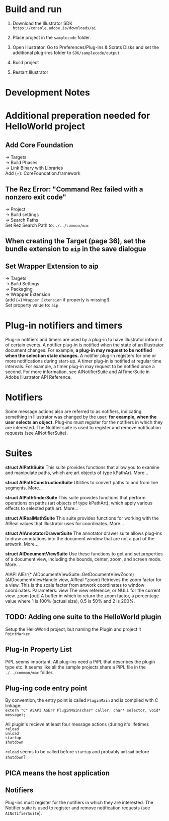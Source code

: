 # Build and run
1. Download the Illustrator SDK  
`https://console.adobe.io/downloads/ai`

2. Place project in the `samplecode` folder.

3. Open Illustrator. Go to Preferences/Plug-Ins & Scrats Disks and set the additional plug-in:s folder to `SDK/samplecode/output`

4. Build project

5. Restart Illustrator

# Development Notes

# Additional preperation needed for HelloWorld project

## Add Core Foundation
-> Targets  
-> Build Phases  
-> Link Binary with Libraries  
Add (+): CoreFoundation.framework

## The Rez Error: "Command Rez failed with a nonzero exit code"
-> Project  
-> Build settings  
-> Search Paths  
Set Rez Search Path to: `./../common/mac`

## When creating the Target (page 36), set the bundle extension to `aip` in the save dialogue  

## Set Wrapper Extension to aip
-> Targets  
-> Build Settings  
-> Packaging  
-> Wrapper Extension  
(add (+) `Wrapper Extension` if property is missing!)  
Set property value to: `aip`


# Plug-in notifiers and timers
Plug-in notifiers and timers are used by a plug-in to have Illustrator inform it of certain events.
A notifier plug-in is notified when the state of an Illustrator document changes. For example, **a plug-in may request to be notified when the selection state changes.** A notifier plug-in registers for one or more notifications during start-up.
A timer plug-in is notified at regular time intervals. For example, a timer plug-in may request to be notified
once a second.
For more information, see AINotifierSuite and AITimerSuite in Adobe Illustrator API Reference.

# Notifiers
Some message actions also are referred to as notifiers, indicating something in Illustrator was changed by the user; **for example, when the user selects an object.**
Plug-ins must register for the notifiers in which they are interested. The Notifier suite is used to register and remove notification requests (see AINotifierSuite).

# Suites

**struct AIPathSuite**
This suite provides functions that allow you to examine and manipulate paths, which are art objects of type kPathArt. More...

**struct AIPathConstructionSuite**
Utilities to convert paths to and from line segments. More...

**struct AIPathfinderSuite**
This suite provides functions that perform operations on paths (art objects of type kPathArt), which apply various effects to selected path art. More...

**struct AIRealMathSuite**
This suite provides functions for working with the AIReal values that Illustrator uses for coordinates. More...

**struct AIAnnotatorDrawerSuite**
The annotator drawer suite allows plug-ins to draw annotations into the document window that are not a part of the artwork. More...

**struct AIDocumentViewSuite**
Use these functions to get and set properties of a document view, including the bounds, center, zoom, and screen mode. More...

AIAPI AIErr(* AIDocumentViewSuite::GetDocumentViewZoom)(AIDocumentViewHandle view, AIReal *zoom)
Retrieves the zoom factor for a view.
This is the scale factor from artwork coordinates to window coordinates.
Parameters:
view 	The view reference, or NULL for the current view.
zoom 	[out] A buffer in which to return the zoom factor, a percentage value where 1 is 100% (actual size), 0.5 is 50% and 2 is 200%.  

## TODO: Adding one suite to the HelloWorld plugin
Setup the HelloWorld project, but naming the Plugin and project it `PointMarker`

## Plug-In Property List
PiPL seems important. All plug-ins need a PiPL that describes the plugin type etc.
It seems like all the sample projects share a PiPL file in the `./../common/mac` folder.

## Plug-ing code entry point
By convention, the entry point is called `PluginMain` and is compiled with C linkage:  
`extern "C" ASAPI ASErr PluginMain(char* caller, char* selector, void* message);`


All plugin's recieve at least four message actions (during it's lifetime):  
`reload`  
`unload`  
`startup`  
`shutdown`  

`reload` seems to be called before `startup`
and probably `unload` before `shutdown`?


## PICA means the host application  

## Notifiers
Plug-ins must register for the notifiers in which they are interested. The Notifier suite is used to register and remove notification requests (see `AINotifierSuite`).



